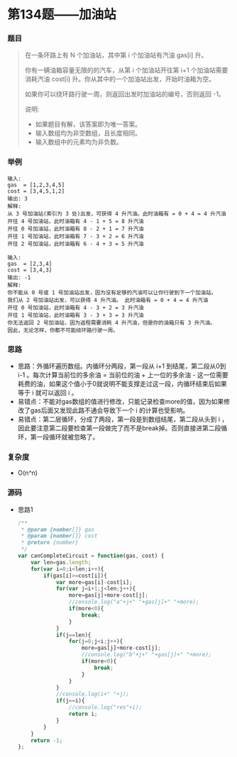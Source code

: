 # 第134题——加油站

### 题目

> 在一条环路上有 N 个加油站，其中第 i 个加油站有汽油 gas[i] 升。
>
> 你有一辆油箱容量无限的的汽车，从第 i 个加油站开往第 i+1 个加油站需要消耗汽油 cost[i] 升。你从其中的一个加油站出发，开始时油箱为空。
>
> 如果你可以绕环路行驶一周，则返回出发时加油站的编号，否则返回 -1。
>
> 说明: 
>
> - 如果题目有解，该答案即为唯一答案。
> - 输入数组均为非空数组，且长度相同。
> - 输入数组中的元素均为非负数。

### 举例

```
输入: 
gas  = [1,2,3,4,5]
cost = [3,4,5,1,2]
输出: 3
解释:
从 3 号加油站(索引为 3 处)出发，可获得 4 升汽油。此时油箱有 = 0 + 4 = 4 升汽油
开往 4 号加油站，此时油箱有 4 - 1 + 5 = 8 升汽油
开往 0 号加油站，此时油箱有 8 - 2 + 1 = 7 升汽油
开往 1 号加油站，此时油箱有 7 - 3 + 2 = 6 升汽油
开往 2 号加油站，此时油箱有 6 - 4 + 3 = 5 升汽油

输入: 
gas  = [2,3,4]
cost = [3,4,3]
输出: -1
解释:
你不能从 0 号或 1 号加油站出发，因为没有足够的汽油可以让你行驶到下一个加油站。
我们从 2 号加油站出发，可以获得 4 升汽油。 此时油箱有 = 0 + 4 = 4 升汽油
开往 0 号加油站，此时油箱有 4 - 3 + 2 = 3 升汽油
开往 1 号加油站，此时油箱有 3 - 3 + 3 = 3 升汽油
你无法返回 2 号加油站，因为返程需要消耗 4 升汽油，但是你的油箱只有 3 升汽油。
因此，无论怎样，你都不可能绕环路行驶一周。
```

### 思路

* 思路：外循环遍历数组。内循环分两段，第一段从 i+1 到结尾，第二段从0到 i-1 。每次计算当前位的多余油 = 当前位的油 + 上一位的多余油 - 这一位需要耗费的油，如果这个值小于0就说明不能支撑走过这一段，内循环结束后如果等于 i 就可以返回 i 。
* 易错点：不能对gas数组的值进行修改，只能记录检查more的值，因为如果修改了gas后面又发现此路不通会导致下一个 i 的计算也受影响。
* 易错点：第二层循环，分成了两段，第一段是到数组结尾，第二段从头到 i ，因此要注意第二段要检查第一段做完了而不是break掉。否则直接进第二段循环，第一段循环就被忽略了。

### 复杂度

- O(n^n)


### 源码

* 思路1

  ```js
  /**
   * @param {number[]} gas
   * @param {number[]} cost
   * @return {number}
   */
  var canCompleteCircuit = function(gas, cost) {
      var len=gas.length;
      for(var i=0;i<len;i++){
          if(gas[i]>=cost[i]){
              var more=gas[i]-cost[i];
              for(var j=i+1;j<len;j++){
                  more=gas[j]+more-cost[j];
                  //console.log("a"+j+" "+gas[j]+" "+more);
                  if(more<0){
                      break;
                  }
              }
              if(j==len){
                  for(j=0;j<i;j++){
                      more=gas[j]+more-cost[j];
                      //console.log("b"+j+" "+gas[j]+" "+more);
                      if(more<0){
                          break;
                      }
                  }
              }
              //console.log(i+" "+j);
              if(j==i){
                  //console.log("res"+i);
                  return i;
              }
          }      
      }
      return -1;    
  };
  ```

